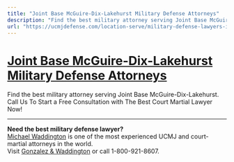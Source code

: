 ```yaml
---
title: "Joint Base McGuire-Dix-Lakehurst Military Defense Attorneys"
description: "Find the best military attorney serving Joint Base McGuire-Dix-Lakehurst. Call Us To Start a Free Consultation with The Best Court Martial Lawyer Now!"
url: "https://ucmjdefense.com/location-serve/military-defense-lawyers-installation/joint-base-mdl-military-defense-lawyers.html"
---
```


# [Joint Base McGuire-Dix-Lakehurst Military Defense Attorneys](https://ucmjdefense.com/location-serve/military-defense-lawyers-installation/joint-base-mdl-military-defense-lawyers.html)

Find the best military attorney serving Joint Base McGuire-Dix-Lakehurst. Call Us To Start a Free Consultation with The Best Court Martial Lawyer Now!

---

**Need the best military defense lawyer?**  
[Michael Waddington](https://ucmjdefense.com/attorneys/michael-stewart-waddington-partner.html) is one of the most experienced UCMJ and court-martial attorneys in the world.  
Visit [Gonzalez & Waddington](https://ucmjdefense.com) or call 1-800-921-8607.
